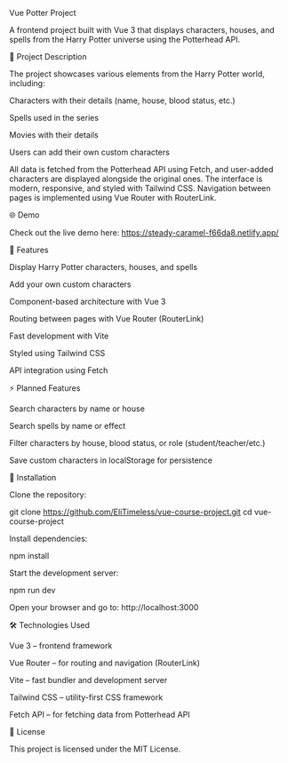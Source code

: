 Vue Potter Project

A frontend project built with Vue 3 that displays characters, houses, and spells from the Harry Potter universe using the Potterhead API.

🌟 Project Description

The project showcases various elements from the Harry Potter world, including:

Characters with their details (name, house, blood status, etc.)

Spells used in the series

Movies with their details

Users can add their own custom characters

All data is fetched from the Potterhead API using Fetch, and user-added characters are displayed alongside the original ones. The interface is modern, responsive, and styled with Tailwind CSS. Navigation between pages is implemented using Vue Router with RouterLink.

🌐 Demo

Check out the live demo here:
https://steady-caramel-f66da8.netlify.app/


🚀 Features

Display Harry Potter characters, houses, and spells

Add your own custom characters

Component-based architecture with Vue 3

Routing between pages with Vue Router (RouterLink)

Fast development with Vite

Styled using Tailwind CSS

API integration using Fetch

⚡ Planned Features

Search characters by name or house

Search spells by name or effect

Filter characters by house, blood status, or role (student/teacher/etc.)

Save custom characters in localStorage for persistence

🔧 Installation

Clone the repository:

git clone https://github.com/EliTimeless/vue-course-project.git
cd vue-course-project


Install dependencies:

npm install


Start the development server:

npm run dev


Open your browser and go to:
http://localhost:3000


🛠️ Technologies Used

Vue 3 – frontend framework

Vue Router – for routing and navigation (RouterLink)

Vite – fast bundler and development server

Tailwind CSS – utility-first CSS framework

Fetch API – for fetching data from Potterhead API

📄 License

This project is licensed under the MIT License.
